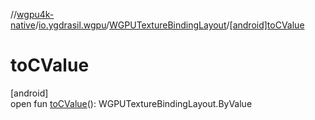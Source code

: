 //[wgpu4k-native](../../../index.md)/[io.ygdrasil.wgpu](../index.md)/[WGPUTextureBindingLayout](index.md)/[[android]toCValue]([android]to-c-value.md)

# toCValue

[android]\
open fun [toCValue]([android]to-c-value.md)(): WGPUTextureBindingLayout.ByValue